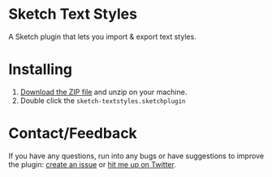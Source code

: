 # Sketch Text Styles
A Sketch plugin that lets you import & export text styles.

# Installing
1. [Download the ZIP file](https://github.com/nilshoenson/sketch-text-styles/archive/master.zip) and unzip on your machine.
2. Double click the `sketch-textstyles.sketchplugin`

# Contact/Feedback
If you have any questions, run into any bugs or have suggestions to improve the plugin: [create an issue](https://github.com/nilshoenson/sketch-text-styles/issues) or [hit me up on Twitter](http://twitter.com/nilshoenson).
